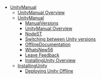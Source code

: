  - [UnityManual]()
	 - [UnityManual Overview](UnityManual.md)
	 - [UnityManual]()
		 - [ManualVersions](ManualVersions.md)
		 - [UnityManual Overview](UnityManual_1.md)
		 - [NodeST](NodeST.md)
		 - [Switching between Unity versions](SwitchingDocumentationVersions.md)
		 - [OfflineDocumentation](OfflineDocumentation.md)
		 - [WhatsNew56](WhatsNew56.md)
		 - [Leave Feedback](LeaveFeedback.md)
		 - [InstallingUnity Overview](InstallingUnity.md)
	 - [InstallingUnity]()
		 - [Deploying Unity Offline](DeployingUnityOffline.md)
